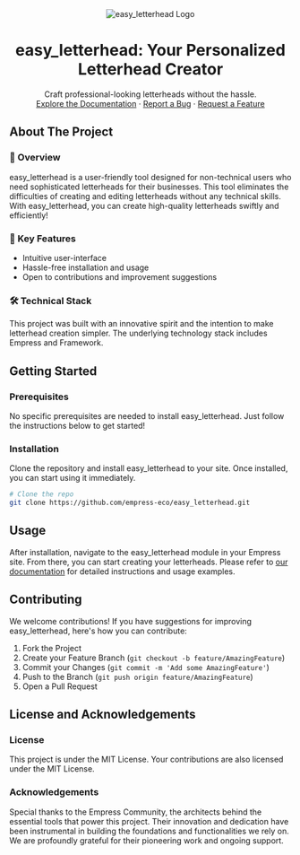 <div align="center">
<img src="https://grow.empress.eco/uploads/default/original/2X/1/1f1e1044d3864269d2a613577edb9763890422ab.png" alt="easy_letterhead Logo" />
<h1 align="center">easy_letterhead: Your Personalized Letterhead Creator</h1>
<p align="center">
Craft professional-looking letterheads without the hassle.
<br />
<a href="https://empress.eco/">Explore the Documentation</a>
·
<a href="https://github.com/empress-eco/easy_letterhead/issues">Report a Bug</a>
·
<a href="https://github.com/empress-eco/easy_letterhead/issues">Request a Feature</a>
</p>
</div>

## About The Project

### 📖 Overview
easy_letterhead is a user-friendly tool designed for non-technical users who need sophisticated letterheads for their businesses. This tool eliminates the difficulties of creating and editing letterheads without any technical skills. With easy_letterhead, you can create high-quality letterheads swiftly and efficiently!

### 🌟 Key Features
- Intuitive user-interface
- Hassle-free installation and usage
- Open to contributions and improvement suggestions

### 🛠 Technical Stack
This project was built with an innovative spirit and the intention to make letterhead creation simpler. The underlying technology stack includes Empress and Framework.

## Getting Started

### Prerequisites
No specific prerequisites are needed to install easy_letterhead. Just follow the instructions below to get started!

### Installation
Clone the repository and install easy_letterhead to your site. Once installed, you can start using it immediately.

```sh
# Clone the repo
git clone https://github.com/empress-eco/easy_letterhead.git
```

## Usage
After installation, navigate to the easy_letterhead module in your Empress site. From there, you can start creating your letterheads. Please refer to [our documentation](https://empress.eco/) for detailed instructions and usage examples.

## Contributing
We welcome contributions! If you have suggestions for improving easy_letterhead, here's how you can contribute:

1. Fork the Project
2. Create your Feature Branch (`git checkout -b feature/AmazingFeature`)
3. Commit your Changes (`git commit -m 'Add some AmazingFeature'`)
4. Push to the Branch (`git push origin feature/AmazingFeature`)
5. Open a Pull Request

## License and Acknowledgements

### License
This project is under the MIT License. Your contributions are also licensed under the MIT License.

### Acknowledgements
Special thanks to the Empress Community, the architects behind the essential tools that power this project. Their innovation and dedication have been instrumental in building the foundations and functionalities we rely on. We are profoundly grateful for their pioneering work and ongoing support.